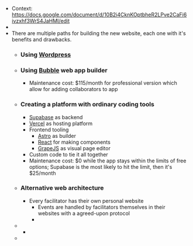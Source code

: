 - Context: https://docs.google.com/document/d/10B2i4CknKOptbheR2LPve2CaFi6ivzxhf3WrS4JaHMI/edit
-
- There are multiple paths for building the new website, each one with it's benefits and drawbacks.
	- ### Using [Wordpress](https://wordpress.org/)
	- ### Using [Bubble](https://bubble.io/) web app builder
		- Maintenance cost: $115/month for professional version which allow for adding collaborators to app
	- ### Creating a platform with ordinary coding tools
		- [Supabase](https://supabase.com/) as backend
		- [Vercel](https://vercel.com/) as hosting platform
		- Frontend tooling
			- [Astro](https://astro.build/) as builder
			- [React](https://reactjs.org/) for making components
			- [GrapeJS](https://grapesjs.com) as visual page editor
		- Custom code to tie it all together
		- Maintenance cost: $0 while the app stays within the limits of free options; Supabase is the most likely to hit the limit, then it's $25/month
	- ### Alternative web architecture
		- Every facilitator has their own personal website
			- Events are handled by facilitators themselves in their websites with a agreed-upon protocol
			-
	-
		-
	-